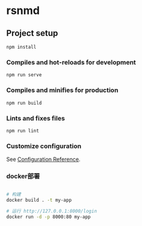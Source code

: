 # rsnmd

## Project setup
```
npm install
```

### Compiles and hot-reloads for development
```
npm run serve
```

### Compiles and minifies for production
```
npm run build
```

### Lints and fixes files
```
npm run lint
```

### Customize configuration
See [Configuration Reference](https://cli.vuejs.org/config/).

### docker部署

```sh

# 构建
docker build . -t my-app

# 运行 http://127.0.0.1:8000/login
docker run -d -p 8000:80 my-app

```